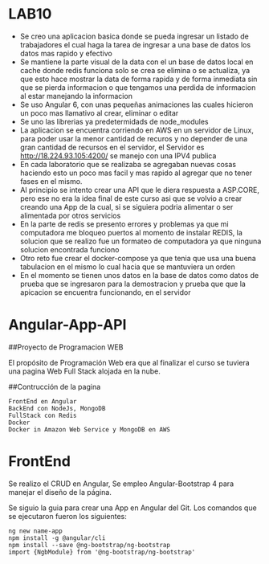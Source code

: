 # LAB10
- Se creo una aplicacion basica donde se pueda ingresar un listado de trabajadores 
  el cual haga la tarea de ingresar a una base de datos los datos mas rapido y efectivo
- Se mantiene la parte visual de la data con el un base de datos local en cache donde redis funciona solo se crea
  se elimina o se actualiza, ya que esto hace mostrar la data de forma rapida y de forma inmediata sin que 
  se pierda informacion o que tengamos una perdida de informacion al estar manejando la informacion
- Se uso Angular 6, con unas pequeñas animaciones las cuales hicieron un poco mas llamativo al crear, eliminar 
  o editar
- Se uno las librerias ya predetermidads de node_modules
- La aplicacion se encuentra corriendo en AWS en un servidor de Linux, para poder usar la menor cantidad de recuros y no depender
  de una gran cantidad de recursos en el servidor, el Servidor es http://18.224.93.105:4200/ se manejo con una IPV4 publica
- En cada laboratorio que se realizaba se agregaban nuevas cosas haciendo esto un poco mas facil y mas rapido al agregar que no         tener fases en el mismo.
- Al principio se intento crear una API que le diera respuesta a ASP.CORE, pero ese no era la idea final de este curso asi que  se          volvio a crear creando una App de la cual, si se siguiera podria alimentar o ser alimentada por otros servicios
- En la parte de redis se presento errores y problemas ya que mi computadora me bloqueo puertos al momento de instalar REDIS, 
  la solucion que se realizo fue un formateo de computadora ya que ninguna solucion encontrada funciono
- Otro reto fue crear el docker-compose ya que tenia que usa una buena tabulacion en el mismo lo cual hacia que se mantuviera un orden
- En el momento se tienen unos datos en la base de datos como datos de prueba que se ingresaron para la demostracion y prueba que     que la apicacion se encuentra funcionando, en el servidor


# Angular-App-API

##Proyecto de Programacion WEB

El propósito de Programación Web era que al finalizar el curso se tuviera una pagina Web Full Stack alojada en la nube.

##Contrucción de la pagina

    FrontEnd en Angular 
    BackEnd con NodeJs, MongoDB
    FullStack con Redis
    Docker
    Docker in Amazon Web Service y MongoDB en AWS
    
    
# FrontEnd
Se realizo el CRUD en Angular,  Se empleo Angular-Bootstrap 4 para manejar el diseño de la página.

Se siguio la guia para crear una App en Angular del Git. Los comandos que se ejecutaron fueron los siguientes:

    ng new name-app
    npm install -g @angular/cli
    npm install --save @ng-bootstrap/ng-bootstrap
    import {NgbModule} from '@ng-bootstrap/ng-bootstrap'

